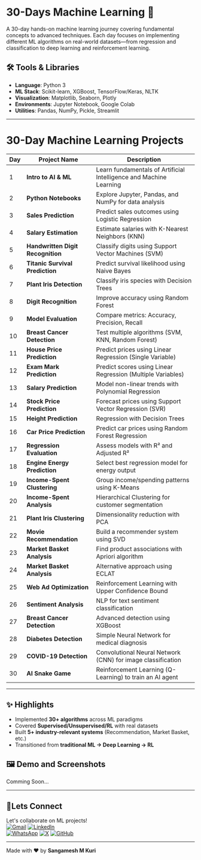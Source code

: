 # 30-Days Machine Learning 🚀

A 30-day hands-on machine learning journey covering fundamental concepts to advanced techniques. Each day focuses on implementing different ML algorithms on real-world datasets—from regression and classification to deep learning and reinforcement learning.

## 🛠️ Tools & Libraries
- **Language**: Python 3  
- **ML Stack**: Scikit-learn, XGBoost, TensorFlow/Keras, NLTK  
- **Visualization**: Matplotlib, Seaborn, Plotly  
- **Environments**: Jupyter Notebook, Google Colab  
- **Utilities**: Pandas, NumPy, Pickle, Streamlit  

---

# 30-Day Machine Learning Projects

| Day  | Project Name                                | Description                                                                 |
|------|--------------------------------------------|-----------------------------------------------------------------------------|
| 1    | **Intro to AI & ML**                       | Learn fundamentals of Artificial Intelligence and Machine Learning           |
| 2    | **Python Notebooks**                       | Explore Jupyter, Pandas, and NumPy for data analysis                        |
| 3    | **Sales Prediction**                       | Predict sales outcomes using Logistic Regression                            |
| 4    | **Salary Estimation**                      | Estimate salaries with K-Nearest Neighbors (KNN)                            |
| 5    | **Handwritten Digit Recognition**          | Classify digits using Support Vector Machines (SVM)                         |
| 6    | **Titanic Survival Prediction**            | Predict survival likelihood using Naive Bayes                               |
| 7    | **Plant Iris Detection**                   | Classify iris species with Decision Trees                                   |
| 8    | **Digit Recognition**                      | Improve accuracy using Random Forest                                        |
| 9    | **Model Evaluation**                       | Compare metrics: Accuracy, Precision, Recall                                |
| 10   | **Breast Cancer Detection**                | Test multiple algorithms (SVM, KNN, Random Forest)                          |
| 11   | **House Price Prediction**                 | Predict prices using Linear Regression (Single Variable)                    |
| 12   | **Exam Mark Prediction**                   | Predict scores using Linear Regression (Multiple Variables)                 |
| 13   | **Salary Prediction**                      | Model non-linear trends with Polynomial Regression                          |
| 14   | **Stock Price Prediction**                 | Forecast prices using Support Vector Regression (SVR)                       |
| 15   | **Height Prediction**                      | Regression with Decision Trees                                              |
| 16   | **Car Price Prediction**                   | Predict car prices using Random Forest Regression                           |
| 17   | **Regression Evaluation**                  | Assess models with R² and Adjusted R²                                       |
| 18   | **Engine Energy Prediction**               | Select best regression model for energy output                              |
| 19   | **Income-Spent Clustering**                | Group income/spending patterns using K-Means                                |
| 20   | **Income-Spent Analysis**                  | Hierarchical Clustering for customer segmentation                           |
| 21   | **Plant Iris Clustering**                  | Dimensionality reduction with PCA                                           |
| 22   | **Movie Recommendation**                   | Build a recommender system using SVD                                        |
| 23   | **Market Basket Analysis**                 | Find product associations with Apriori algorithm                            |
| 24   | **Market Basket Analysis**                 | Alternative approach using ECLAT                                            |
| 25   | **Web Ad Optimization**                    | Reinforcement Learning with Upper Confidence Bound                           |
| 26   | **Sentiment Analysis**                     | NLP for text sentiment classification                                       |
| 27   | **Breast Cancer Detection**                | Advanced detection using XGBoost                                            |
| 28   | **Diabetes Detection**                     | Simple Neural Network for medical diagnosis                                 |
| 29   | **COVID-19 Detection**                     | Convolutional Neural Network (CNN) for image classification                 |
| 30   | **AI Snake Game**                          | Reinforcement Learning (Q-Learning) to train an AI agent                    |

---

## ✨ Highlights
- Implemented **30+ algorithms** across ML paradigms  
- Covered **Supervised/Unsupervised/RL** with real datasets  
- Built **5+ industry-relevant systems** (Recommendation, Market Basket, etc.)  
- Transitioned from **traditional ML → Deep Learning → RL**  

## 🖼️ Demo and Screenshots

Comming Soon...


---

## 🤝Lets Connect  
Let's collaborate on ML projects!  
[![Gmail](https://img.shields.io/badge/Gmail-Email%20Me-red?style=for-the-badge&logo=gmail)](mailto:sangameshmkuri94@gmail.com)
[![LinkedIn](https://img.shields.io/badge/LinkedIn-Sangamesh_M_Kuri-blue)](https://www.linkedin.com/in/sangamesh-m-kuri-034682366)  
[![WhatsApp](https://img.shields.io/badge/WhatsApp-Chat%20with%20me-25D366?style=for-the-badge&logo=whatsapp&logoColor=white)](https://wa.me/917019880436)
[![X](https://img.shields.io/badge/X-Follow%20me-000000?style=for-the-badge&logo=twitter)](https://x.com/Sangameshkuri94)
[![GitHub](https://img.shields.io/badge/GitHub-Follow-lightgrey)](https://github.com/Sangamesh-star)  

---
Made with ❤️ by **Sangamesh M Kuri**  

